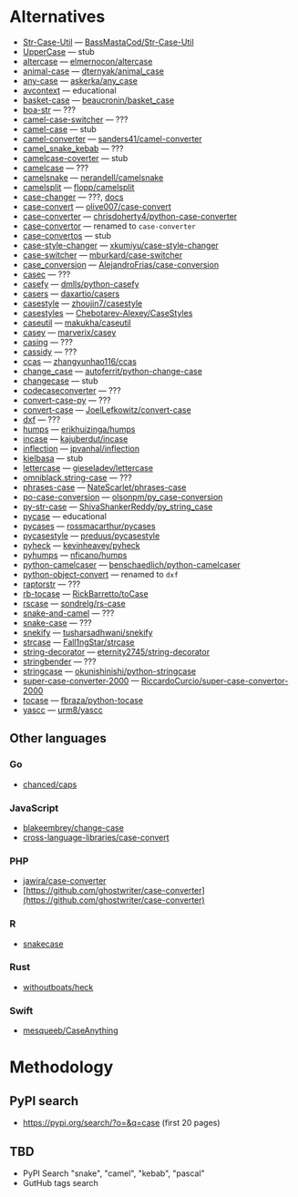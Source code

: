 # Alternatives

* [Str-Case-Util](https://pypi.org/project/Str-Case-Util/) — [BassMastaCod/Str-Case-Util](https://github.com/BassMastaCod/Str-Case-Util)
* [UpperCase](https://pypi.org/project/UpperCase) — stub
* [altercase](https://pypi.org/project/altercase) — [elmernocon/altercase](https://github.com/elmernocon/altercase)
* [animal-case](https://pypi.org/project/animal-case) — [dternyak/animal_case](https://github.com/dternyak/animal_case)
* [any-case](https://pypi.org/project/any-case) — [askerka/any_case](https://github.com/askerka/any_case)
* [avcontext](https://pypi.org/project/avcontext) — educational
* [basket-case](https://pypi.org/project/basket-case) — [beaucronin/basket_case](https://github.com/beaucronin/basket_case)
* [boa-str](https://pypi.org/project/boa-str) — ???
* [camel-case-switcher](https://pypi.org/project/camel-case-switcher) — ???
* [camel-case](https://pypi.org/project/camel-case) — stub
* [camel-converter](https://pypi.org/project/camel-converter) — [sanders41/camel-converter](https://github.com/sanders41/camel-converter)
* [camel_snake_kebab](https://pypi.org/project/camel_snake_kebab) — ???
* [camelcase-coverter](https://pypi.org/project/camelcase-coverter) — stub
* [camelcase](https://pypi.org/project/camelcase) — ???
* [camelsnake](https://pypi.org/project/camelsnake) — [nerandell/camelsnake](https://github.com/nerandell/camelsnake)
* [camelsplit](https://pypi.org/project/camelsplit) — [flopp/camelsplit](https://github.com/flopp/camelsplit)
* [case-changer](https://pypi.org/project/case-changer) — ???, [docs](https://python-case-changer.readthedocs.io)
* [case-convert](https://pypi.org/project/case-convert) — [olive007/case-convert](https://gitlab.com/devolive/cross-language-libraries/case-convert)
* [case-converter](https://pypi.org/project/case-converter) — [chrisdoherty4/python-case-converter](https://github.com/chrisdoherty4/python-case-converter)
* [case-convertor](https://pypi.org/project/case-convertor) — renamed to `case-converter`
* [case-convertos](https://pypi.org/project/case-convertos) — stub
* [case-style-changer](https://pypi.org/project/case-style-changer) — [xkumiyu/case-style-changer](https://github.com/xkumiyu/case-style-changer)
* [case-switcher](https://pypi.org/project/case-switcher) — [mburkard/case-switcher](https://gitlab.com/mburkard/case-switcher)
* [case_conversion](https://pypi.org/project/case_conversion) — [AlejandroFrias/case-conversion](https://github.com/AlejandroFrias/case-conversion)
* [casec](https://pypi.org/project/casec) — ???
* [casefy](https://pypi.org/project/casefy) — [dmlls/python-casefy](https://github.com/dmlls/python-casefy)
* [casers](https://pypi.org/project/casers) — [daxartio/casers](https://github.com/daxartio/casers)
* [casestyle](https://pypi.org/project/casestyle) — [zhoujin7/casestyle](https://github.com/zhoujin7/casestyle)
* [casestyles](https://pypi.org/project/casestyles) — [Chebotarev-Alexey/CaseStyles](https://github.com/Chebotarev-Alexey/CaseStyles)
* [caseutil](https://pypi.org/project/caseutil) — [makukha/caseutil](https://github.com/makukha/caseutil)
* [casey](https://pypi.org/project/casey) — [marverix/casey](https://github.com/marverix/casey)
* [casing](https://pypi.org/project/casing) — ???
* [cassidy](https://pypi.org/project/cassidy) — ???
* [ccas](https://pypi.org/project/ccas) — [zhangyunhao116/ccas](https://github.com/zhangyunhao116/ccas)
* [change_case](https://pypi.org/project/change_case) — [autoferrit/python-change-case](https://github.com/autoferrit/python-change-case)
* [changecase](https://pypi.org/project/changecase) — stub
* [codecaseconverter](https://pypi.org/project/codecaseconverter) — ???
* [convert-case-py](https://pypi.org/project/convert-case-py) — ???
* [convert-case](https://pypi.org/project/convert-case) — [JoelLefkowitz/convert-case](https://github.com/JoelLefkowitz/convert-case)
* [dxf](https://pypi.org/project/dxh) — ???
* [humps](https://pypi.org/project/humps) — [erikhuizinga/humps](https://github.com/erikhuizinga/humps)
* [incase](https://pypi.org/project/incase) — [kajuberdut/incase](https://github.com/kajuberdut/incase)
* [inflection](https://pypi.org/project/inflection) — [jpvanhal/inflection](https://github.com/jpvanhal/inflection)
* [kielbasa](https://pypi.org/project/kielbasa/#files) — stub
* [lettercase](https://pypi.org/project/lettercase) — [gieseladev/lettercase](https://github.com/gieseladev/lettercase)
* [omniblack.string-case](https://pypi.org/project/omniblack.string-case) — ???
* [phrases-case](https://pypi.org/project/phrases-case) — [NateScarlet/phrases-case](https://github.com/NateScarlet/phrases-case)
* [po-case-conversion](https://pypi.org/project/po-case-conversion) — [olsonpm/py_case-conversion](https://github.com/olsonpm/py_case-conversion)
* [py-str-case](https://pypi.org/project/py-str-case) — [ShivaShankerReddy/py_string_case](https://github.com/ShivaShankerReddy/py_string_case)
* [pycase](https://pypi.org/project/pycase) — educational
* [pycases](https://pypi.org/project/pycases) — [rossmacarthur/pycases](https://github.com/rossmacarthur/pycases)
* [pycasestyle](https://pypi.org/project/pycasestyle) — [preduus/pycasestyle](https://github.com/preduus/pycasestyle)
* [pyheck](https://pypi.org/project/pyheck) — [kevinheavey/pyheck](https://github.com/kevinheavey/pyheck)
* [pyhumps](https://pypi.org/project/pyhumps) — [nficano/humps](https://github.com/nficano/humps)
* [python-camelcaser](https://pypi.org/project/python-camelcaser) — [benschaedlich/python-camelcaser](https://github.com/benschaedlich/python-camelcaser)
* [python-object-convert](https://pypi.org/project/python-object-convert) — renamed to `dxf`
* [raptorstr](https://pypi.org/project/raptorstr) — ???
* [rb-tocase](https://pypi.org/project/rb-tocase) — [RickBarretto/toCase](https://github.com/RickBarretto/toCase)
* [rscase](https://pypi.org/project/rscase) — [sondrelg/rs-case](https://github.com/sondrelg/rs-case)
* [snake-and-camel](https://pypi.org/project/snake-and-camel) — ???
* [snake-case](https://pypi.org/project/snake-case) — ???
* [snekify](https://pypi.org/project/snekify) — [tusharsadhwani/snekify](https://github.com/tusharsadhwani/snekify)
* [strcase](https://pypi.org/project/strcase) — [Fall1ngStar/strcase](https://github.com/Fall1ngStar/strcase)
* [string-decorator](https://pypi.org/project/string-decorator) — [eternity2745/string-decorator](https://github.com/eternity2745/string-decorator)
* [stringbender](https://pypi.org/project/stringbender) — ???
* [stringcase](https://pypi.org/project/stringcase) — [okunishinishi/python-stringcase](https://github.com/okunishinishi/python-stringcase)
* [super-case-converter-2000](https://pypi.org/project/super-case-converter-2000) — [RiccardoCurcio/super-case-convertor-2000](https://github.com/RiccardoCurcio/super-case-convertor-2000)
* [tocase](https://pypi.org/project/tocase) — [fbraza/python-tocase](https://github.com/fbraza/python-tocase)
* [yascc](https://pypi.org/project/yascc) — [urm8/yascc](https://github.com/urm8/yascc)


## Other languages

### Go

* [chanced/caps](https://github.com/chanced/caps)

### JavaScript

* [blakeembrey/change-case](https://github.com/blakeembrey/change-case)
* [cross-language-libraries/case-convert](https://gitlab.com/devolive/cross-language-libraries/case-convert)

### PHP

* [jawira/case-converter](https://github.com/jawira/case-converter)
* [https://github.com/ghostwriter/case-converter](https://github.com/ghostwriter/case-converter)

### R

* [snakecase](https://cran.r-project.org/web/packages/snakecase)

### Rust

* [withoutboats/heck](https://github.com/withoutboats/heck)

### Swift

* [mesqueeb/CaseAnything](https://github.com/mesqueeb/CaseAnything)


# Methodology

## PyPI search

* https://pypi.org/search/?o=&q=case (first 20 pages)

## TBD

* PyPI Search "snake", "camel", "kebab", "pascal"
* GutHub tags search
